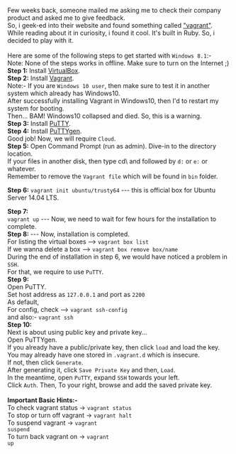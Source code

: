 Few weeks back, someone mailed me asking me to check their company product and asked me to give feedback. <br>
So, i geek-ed into their website and found something called <a href="http://en.wikipedia.org/wiki/Vagrant_%28software%29">"vagrant"</a>.
<br>
While reading about it in curiosity, i found it cool. It's built in Ruby. So, i decided to play with it. <br> <br>
Here are some of the following steps to get started with <code>Windows 8.1</code>:- <br>
Note: None of the steps works in offline. Make sure to turn on the Internet ;) <br>
<b>Step 1:</b> Install <a href="https://www.virtualbox.org/wiki/Downloads">VirtualBox</a>.<br>
<b>Step 2:</b> Install <a href="https://www.vagrantup.com/downloads.html">Vagrant</a>.<br>
Note:- If you are <code>Windows 10 user</code>, then make sure to test it in another system which already has Windows10.<br>
After successfully installing Vagrant in Windows10, then I'd to restart my system for booting. <br>
Then... BAM! Windows10 collapsed and died. So, this is a warning.<br>
<b>Step 3:</b> Install <a href="http://the.earth.li/~sgtatham/putty/latest/x86/putty.exe">PuTTY</a>.<br>
<b>Step 4:</b> Install <a href="http://the.earth.li/~sgtatham/putty/latest/x86/puttygen.exe">PuTTYgen</a>.<br>
Good job! Now, we will require <code>Cloud</code>. <br>
<b>Step 5:</b> Open Command Prompt (run as admin). Dive-in to the directory location.<br>
If your files in another disk, then type cd\ and followed by <code>d:</code> or <code>e:</code> or whatever. <br>
Remember to remove the <code>Vagrant file</code> which will be found in <code>bin</code> folder. <br>

<b>Step 6:</b>
<code>vagrant init ubuntu/trusty64</code> --- this is official box for Ubuntu Server 14.04 LTS. <br>

<b>Step 7:</b><br>
<code>vagrant up</code> --- Now, we need to wait for few hours for the installation to complete. <br>
<b>Step 8: </b> --- Now, installation is completed. <br>
For listing the virtual boxes --> <code>vagrant box list</code> <br>
If we wanna delete a box --> <code>vagrant box remove box/name </code> <br>
During the end of installation in step 6, we would have noticed a problem in <code>SSH</code>. <br>
For that, we require to use <code>PuTTY</code>. <br>
<b>Step 9:</b> <br>
Open PuTTY. <br>
Set host address as <code>127.0.0.1</code> and port as <code>2200</code> <br>
As default, <br>
For config, check --> <code>vagrant ssh-config</code> <br> and also:- <code>vagrant ssh</code> <br>
<b>Step 10:</b><br>
Next is about using public key and private key... <br>
Open PuTTYgen. <br>
If you already have a public/private key, then click <code>load</code> and load the key. <br>
You may already have one stored in <code>.vagrant.d</code> which is insecure. <br>
If not, then click <code>Generate</code>.<br>
After generating it, click <code>Save Private Key</code> and then, <code>Load</code>. <br>
In the meantime, open <code>PuTTY</code>, expand <code>SSH</code> towards your left. <br>
Click <code>Auth</code>. Then, To your right, browse and add the saved private key.
<br><br>
<b>Important Basic Hints:- </b><br>
To check vagrant status -> <code>vagrant status</code><br>
To stop or turn off vagrant -> <code>vagrant halt</code><br>
To suspend vagrant -> <code>vagrant suspend</code><br>
To turn back vagrant on -> <code>vagrant up</code><br>
